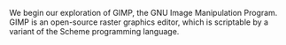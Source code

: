 We begin our exploration of <emphasis>GIMP</emphasis>, the GNU Image
Manipulation Program.  GIMP is an open-source raster graphics editor,
which is scriptable by a variant of the Scheme programming language.
